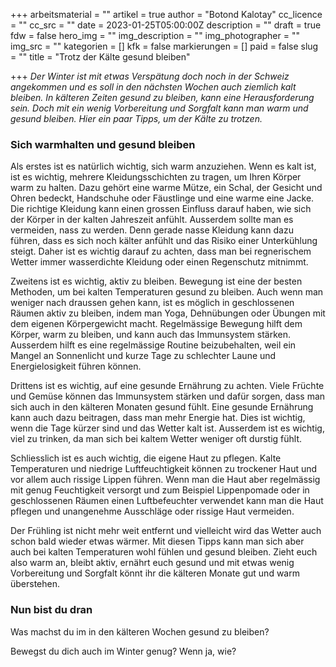 +++
arbeitsmaterial = ""
artikel = true
author = "Botond Kalotay"
cc_licence = ""
cc_src = ""
date = 2023-01-25T05:00:00Z
description = ""
draft = true
fdw = false
hero_img = ""
img_description = ""
img_photographer = ""
img_src = ""
kategorien = []
kfk = false
markierungen = []
paid = false
slug = ""
title = "Trotz der Kälte gesund bleiben"

+++
_Der Winter ist mit etwas Verspätung doch noch in der Schweiz angekommen und es soll in den nächsten Wochen auch ziemlich kalt bleiben. In kälteren Zeiten gesund zu bleiben, kann eine Herausforderung sein. Doch mit ein wenig Vorbereitung und Sorgfalt kann man warm und gesund bleiben. Hier ein paar Tipps, um der Kälte zu trotzen._

### Sich warmhalten und gesund bleiben

Als erstes ist es natürlich wichtig, sich warm anzuziehen. Wenn es kalt ist, ist es wichtig, mehrere Kleidungsschichten zu tragen, um Ihren Körper warm zu halten. Dazu gehört eine warme Mütze, ein Schal, der Gesicht und Ohren bedeckt, Handschuhe oder Fäustlinge und eine warme eine Jacke. Die richtige Kleidung kann einen grossen Einfluss darauf haben, wie sich der Körper in der kalten Jahreszeit anfühlt. Ausserdem sollte man es vermeiden, nass zu werden. Denn gerade nasse Kleidung kann dazu führen, dass es sich noch kälter anfühlt und das Risiko einer Unterkühlung steigt. Daher ist es wichtig darauf zu achten, dass man bei regnerischem Wetter immer wasserdichte Kleidung oder einen Regenschutz mitnimmt.

Zweitens ist es wichtig, aktiv zu bleiben. Bewegung ist eine der besten Methoden, um bei kalten Temperaturen gesund zu bleiben. Auch wenn man weniger nach draussen gehen kann, ist es möglich in geschlossenen Räumen aktiv zu bleiben, indem man Yoga, Dehnübungen oder Übungen mit dem eigenen Körpergewicht macht. Regelmässige Bewegung hilft dem Körper, warm zu bleiben, und kann auch das Immunsystem stärken. Ausserdem hilft es eine regelmässige Routine beizubehalten, weil ein Mangel an Sonnenlicht und kurze Tage zu schlechter Laune und Energielosigkeit führen können.

Drittens ist es wichtig, auf eine gesunde Ernährung zu achten. Viele Früchte und Gemüse können das Immunsystem stärken und dafür sorgen, dass man sich auch in den kälteren Monaten gesund fühlt. Eine gesunde Ernährung kann auch dazu beitragen, dass man mehr Energie hat. Dies ist wichtig, wenn die Tage kürzer sind und das Wetter kalt ist. Ausserdem ist es wichtig, viel zu trinken, da man sich bei kaltem Wetter weniger oft durstig fühlt.

Schliesslich ist es auch wichtig, die eigene Haut zu pflegen. Kalte Temperaturen und niedrige Luftfeuchtigkeit können zu trockener Haut und vor allem auch rissige Lippen führen. Wenn man die Haut aber regelmässig mit genug Feuchtigkeit versorgt und zum Beispiel Lippenpomade oder in geschlossenen Räumen einen Luftbefeuchter verwendet kann man die Haut pflegen und unangenehme Ausschläge oder rissige Haut vermeiden.

Der Frühling ist nicht mehr weit entfernt und vielleicht wird das Wetter auch schon bald wieder etwas wärmer. Mit diesen Tipps kann man sich aber auch bei kalten Temperaturen wohl fühlen und gesund bleiben. Zieht euch also warm an, bleibt aktiv, ernährt euch gesund und mit etwas wenig Vorbereitung und Sorgfalt könnt ihr die kälteren Monate gut und warm überstehen.

### Nun bist du dran

Was machst du im in den kälteren Wochen gesund zu bleiben?

Bewegst du dich auch im Winter genug? Wenn ja, wie?